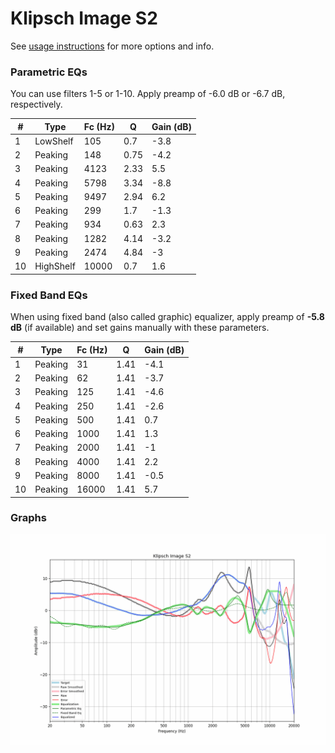 # Klipsch Image S2
See [usage instructions](https://github.com/jaakkopasanen/AutoEq#usage) for more options and info.

### Parametric EQs
You can use filters 1-5 or 1-10. Apply preamp of -6.0 dB or -6.7 dB, respectively.

|   # | Type      |   Fc (Hz) |    Q |   Gain (dB) |
|-----|-----------|-----------|------|-------------|
|   1 | LowShelf  |       105 | 0.7  |        -3.8 |
|   2 | Peaking   |       148 | 0.75 |        -4.2 |
|   3 | Peaking   |      4123 | 2.33 |         5.5 |
|   4 | Peaking   |      5798 | 3.34 |        -8.8 |
|   5 | Peaking   |      9497 | 2.94 |         6.2 |
|   6 | Peaking   |       299 | 1.7  |        -1.3 |
|   7 | Peaking   |       934 | 0.63 |         2.3 |
|   8 | Peaking   |      1282 | 4.14 |        -3.2 |
|   9 | Peaking   |      2474 | 4.84 |        -3   |
|  10 | HighShelf |     10000 | 0.7  |         1.6 |

### Fixed Band EQs
When using fixed band (also called graphic) equalizer, apply preamp of **-5.8 dB** (if available) and set gains manually with these parameters.

|   # | Type    |   Fc (Hz) |    Q |   Gain (dB) |
|-----|---------|-----------|------|-------------|
|   1 | Peaking |        31 | 1.41 |        -4.1 |
|   2 | Peaking |        62 | 1.41 |        -3.7 |
|   3 | Peaking |       125 | 1.41 |        -4.6 |
|   4 | Peaking |       250 | 1.41 |        -2.6 |
|   5 | Peaking |       500 | 1.41 |         0.7 |
|   6 | Peaking |      1000 | 1.41 |         1.3 |
|   7 | Peaking |      2000 | 1.41 |        -1   |
|   8 | Peaking |      4000 | 1.41 |         2.2 |
|   9 | Peaking |      8000 | 1.41 |        -0.5 |
|  10 | Peaking |     16000 | 1.41 |         5.7 |

### Graphs
![](./Klipsch%20Image%20S2.png)
